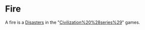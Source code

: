 # Fire

A fire is a [Disasters](disaster) in the "[Civilization%20%28series%29](Civilization)" games.